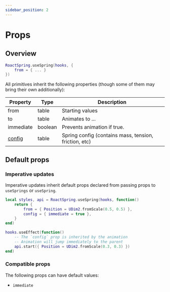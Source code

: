 ```yaml
---
sidebar_position: 2
---
```


# Props

## Overview

```lua
RoactSpring.useSpring(hooks, {
    from = { ... }
})
```

All primitives inherit the following properties (though some of them may bring their own additionally):

| Property | Type | Description  |
| ----------- | ----------- | ---- |
| from | table | Starting values |
| to | table | Animates to ... |
| immediate | boolean | Prevents animation if true. |
| [config](configs) | table | 	Spring config (contains mass, tension, friction, etc) |

## Default props

### Imperative updates

Imperative updates inherit default props declared from passing props to `useSprings` or `useSpring`.

```lua
local styles, api = RoactSpring.useSpring(hooks, function()
    return {
        from = { Position = UDim2.fromScale(0.5, 0.5) },
        config = { immediate = true },
    }
end)

hooks.useEffect(function()
    -- The `config` prop is inherited by the animation
    -- Animation will jump immediately to the parent
    api.start({ Position = UDim2.fromScale(0.3, 0.3) })
end)
```

### Compatible props

The following props can have default values:

* `immediate`

